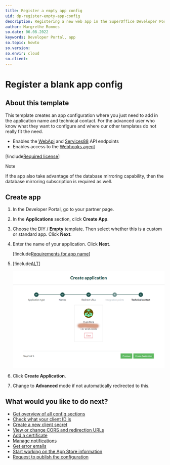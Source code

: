 ```yaml
---
title: Register a empty app config
uid: dp-register-empty-app-config
description: Registering a new web app in the SuperOffice Developer Portal.
author: Margrethe Romnes
so.date: 06.08.2022
keywords: Developer Portal, app
so.topic: howto
so.version:
so.envir: cloud
so.client:
---
```


# Register a blank app config

## About this template

This template creates an app configuration where you just need to add in the application name and technical contact. For the advanced user who know what they want to configure and where our other templates do not really fit the need.

* Enables the [WebApi][1] and [Services88][16] API endpoints
* Enables access to the [Webhooks agent][15]

[!include[Required license](includes/cust-app-req-license.md)]

> [!NOTE]
> If the app also take advantage of the database mirroring capability, then the database mirroring subscription is required as well.

## Create app

1. In the Developer Portal, go to your partner page.

2. In the **Applications** section, click **Create App**.

3. Choose the DIY / **Empty** template. Then select whether this is a custom or standard app. Click **Next**.

4. Enter the name of your application. Click **Next**.

    [!include[Requirements for app name](includes/note-app-name.md)]

5. [!include[ALT](includes/set-technical-contact.md)]

    ![Developer Portal set technical contact when creating app -screenshot][img5]

6. Click **Create Application**.

7. Change to **Advanced** mode if not automatically redirected to this.

## What would you like to do next?

* [Get overview of all config sections][1]
* [Check what your client ID is][7]
* [Create a new client secret][8]
* [View or change CORS and redirection URLs][9]
* [Add a certificate][4]
* [Manage notifications][18]
* [Get error emails][13]
* [Start working on the App Store information][11]
* [Request to publish the configuration][2]

<!-- Referenced links -->
[1]: config/app-config.md
[7]: config/find-clientid.md
[8]: config/get-client-secret.md
[9]: config/cors-and-redirection-urls.md
[4]: config/new-certificate.md
[2]: request-to-publish.md
[11]: ../standard-app/app-store/update-app-page.md
[18]: ../best-practices/tenant-status/get-notifications.md
[13]: ../best-practices/error-emails.md
[15]: ../../api/reference/restful/agent/Webhook_Agent/index.md
[16]: ../../api/reference/soap/Services88/index.md

<!-- Referenced images -->
[img5]: media/select-technical-contact.png
